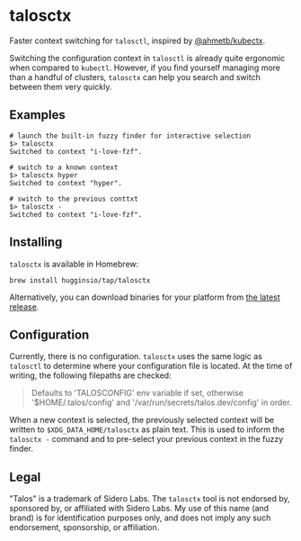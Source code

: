 # talosctx

Faster context switching for `talosctl`, inspired by [@ahmetb/kubectx](https://github.com/ahmetb/kubectx).

Switching the configuration context in `talosctl` is already quite ergonomic when compared to `kubectl`. However, if you find yourself managing more than a handful of clusters, `talosctx` can help you search and switch between them very quickly.

## Examples

```
# launch the built-in fuzzy finder for interactive selection
$> talosctx
Switched to context "i-love-fzf".

# switch to a known context
$> talosctx hyper
Switched to context "hyper".

# switch to the previous conttxt
$> talosctx -
Switched to context "i-love-fzf".
```

## Installing

`talosctx` is available in Homebrew:

```
brew install hugginsio/tap/talosctx
```

Alternatively, you can download binaries for your platform from [the latest release](https://github.com/hugginsio/talosctx/releases/latest).

## Configuration

Currently, there is no configuration. `talosctx` uses the same logic as `talosctl` to determine where your configuration file is located. At the time of writing, the following filepaths are checked:

> Defaults to 'TALOSCONFIG' env variable if set, otherwise '$HOME/.talos/config' and '/var/run/secrets/talos.dev/config' in order.

When a new context is selected, the previously selected context will be written to `$XDG_DATA_HOME/talosctx` as plain text. This is used to inform the `talosctx -` command and to pre-select your previous context in the fuzzy finder.

## Legal

"Talos" is a trademark of Sidero Labs. The `talosctx` tool is not endorsed by, sponsored by, or affiliated with Sidero Labs. My use of this name (and brand) is for identification purposes only, and does not imply any such endorsement, sponsorship, or affiliation.
